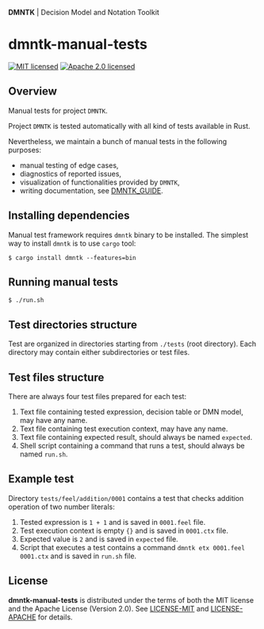 **DMNTK** | Decision Model and Notation Toolkit

# dmntk-manual-tests

[![MIT licensed][mit-badge]][mit-url]
[![Apache 2.0 licensed][apache-badge]][apache-url]

[mit-badge]: https://img.shields.io/badge/License-MIT-blue.svg
[mit-url]: LICENSE-MIT
[apache-badge]: https://img.shields.io/badge/License-Apache%202.0-blue.svg
[apache-url]: LICENSE-APACHE

## Overview

Manual tests for project `DMNTK`.

Project `DMNTK` is tested automatically with all kind of tests available in Rust.

Nevertheless, we maintain a bunch of manual tests in the following purposes:
- manual testing of edge cases,
- diagnostics of reported issues,
- visualization of functionalities provided by `DMNTK`,
- writing documentation, see [DMNTK_GUIDE](DMNTK_GUIDE.md).

## Installing dependencies

Manual test framework requires `dmntk` binary to be installed.
The simplest way to install `dmntk` is to use `cargo` tool:

```
$ cargo install dmntk --features=bin
```

## Running manual tests

```
$ ./run.sh
```

## Test directories structure

Test are organized in directories starting from `./tests` (root directory).
Each directory may contain either subdirectories or test files.

## Test files structure

There are always four test files prepared for each test:
1. Text file containing tested expression, decision table or DMN model, may have any name.
2. Text file containing test execution context, may have any name.
3. Text file containing expected result, should always be named `expected`.
4. Shell script containing a command that runs a test, should always be named `run.sh`.

## Example test

Directory `tests/feel/addition/0001` contains a test that checks addition operation of two number literals:
1. Tested expression is `1 + 1` and is saved in `0001.feel` file. 
2. Test execution context is empty `{}` and is saved in `0001.ctx` file.
3. Expected value is `2` and is saved in `expected` file.
4. Script that executes a test contains a command `dmntk etx 0001.feel 0001.ctx` and is saved in `run.sh` file.

## License

**dmntk-manual-tests** is distributed under the terms of both
the MIT&nbsp;license and the Apache&nbsp;License&nbsp;(Version&nbsp;2.0).
See [LICENSE-MIT](LICENSE-MIT) and [LICENSE-APACHE](LICENSE-APACHE) for details.
